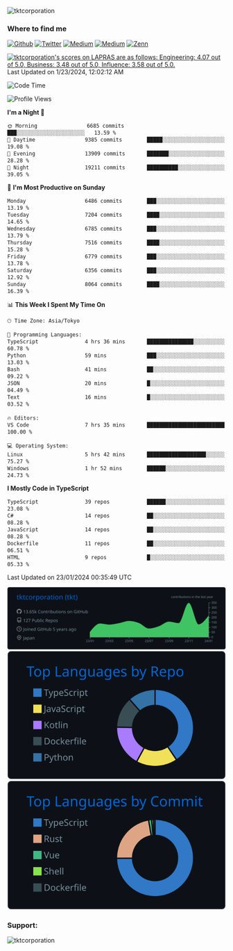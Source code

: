 <p align="left"> <img src="https://komarev.com/ghpvc/?username=tktcorporation&label=Profile%20views&color=0e75b6&style=flat" alt="tktcorporation" /> </p>

<h3>Where to find me</h3>
<p>
<a href="https://github.com/tktcorporation" target="_blank"><img alt="Github" src="https://img.shields.io/badge/GitHub-%2312100E.svg?&style=for-the-badge&logo=Github&logoColor=white" /></a>
<a href="https://twitter.com/tktcorporation" target="_blank"><img alt="Twitter" src="https://img.shields.io/badge/twitter-%231DA1F2.svg?&style=for-the-badge&logo=twitter&logoColor=white" /></a>
<a href="https://www.linkedin.com/in/tktcorporation" target="_blank"><img alt="Medium" src="https://img.shields.io/badge/linkdin-0a66c2.svg?&style=for-the-badge&logo=linkedin&logoColor=white" /></a>
<a href="https://qiita.com/tktcorporation" target="_blank"><img alt="Medium" src="https://img.shields.io/badge/qiita-55C500.svg?&style=for-the-badge&logo=qiita&logoColor=white" /></a>
<a href="https://zenn.dev/tktcorporation" target="_blank"><img alt="Zenn" src="https://img.shields.io/badge/Zenn-3EA8FF.svg?&style=for-the-badge&logo=Zenn&logoColor=white" /></a>
</p>

<!--START_SECTION:lapras-card-->
<p ><a href="https://lapras.com/public/tktcorporation" target="_blank" rel="noopener noreferrer"><img alt="tktcorporation's scores on LAPRAS are as follows: Engineering: 4.07 out of 5.0, Business: 3.48 out of 5.0, Influence: 3.58 out of 5.0." src="https://lapras-card-generator.vercel.app/api/svg?e=4.07&b=3.48&i=3.58&b1=%23232323&b2=%236d6d6d&i1=%23212121&i2=%23818181&l=en" width="300" ></a>  
Last Updated on 1/23/2024, 12:02:12 AM</p>
<!--END_SECTION:lapras-card-->
  
<!--START_SECTION:waka-->
![Code Time](http://img.shields.io/badge/Code%20Time-1%2C376%20hrs%201%20min-blue)

![Profile Views](http://img.shields.io/badge/Profile%20Views-0-blue)

**I'm a Night 🦉** 

```text
🌞 Morning                6685 commits        ███░░░░░░░░░░░░░░░░░░░░░░   13.59 % 
🌆 Daytime                9385 commits        █████░░░░░░░░░░░░░░░░░░░░   19.08 % 
🌃 Evening                13909 commits       ███████░░░░░░░░░░░░░░░░░░   28.28 % 
🌙 Night                  19211 commits       ██████████░░░░░░░░░░░░░░░   39.05 % 
```
📅 **I'm Most Productive on Sunday** 

```text
Monday                   6486 commits        ███░░░░░░░░░░░░░░░░░░░░░░   13.19 % 
Tuesday                  7204 commits        ████░░░░░░░░░░░░░░░░░░░░░   14.65 % 
Wednesday                6785 commits        ███░░░░░░░░░░░░░░░░░░░░░░   13.79 % 
Thursday                 7516 commits        ████░░░░░░░░░░░░░░░░░░░░░   15.28 % 
Friday                   6779 commits        ███░░░░░░░░░░░░░░░░░░░░░░   13.78 % 
Saturday                 6356 commits        ███░░░░░░░░░░░░░░░░░░░░░░   12.92 % 
Sunday                   8064 commits        ████░░░░░░░░░░░░░░░░░░░░░   16.39 % 
```


📊 **This Week I Spent My Time On** 

```text
🕑︎ Time Zone: Asia/Tokyo

💬 Programming Languages: 
TypeScript               4 hrs 36 mins       ███████████████░░░░░░░░░░   60.78 % 
Python                   59 mins             ███░░░░░░░░░░░░░░░░░░░░░░   13.03 % 
Bash                     41 mins             ██░░░░░░░░░░░░░░░░░░░░░░░   09.22 % 
JSON                     20 mins             █░░░░░░░░░░░░░░░░░░░░░░░░   04.49 % 
Text                     16 mins             █░░░░░░░░░░░░░░░░░░░░░░░░   03.52 % 

🔥 Editors: 
VS Code                  7 hrs 35 mins       █████████████████████████   100.00 % 

💻 Operating System: 
Linux                    5 hrs 42 mins       ███████████████████░░░░░░   75.27 % 
Windows                  1 hr 52 mins        ██████░░░░░░░░░░░░░░░░░░░   24.73 % 
```

**I Mostly Code in TypeScript** 

```text
TypeScript               39 repos            ██████░░░░░░░░░░░░░░░░░░░   23.08 % 
C#                       14 repos            ██░░░░░░░░░░░░░░░░░░░░░░░   08.28 % 
JavaScript               14 repos            ██░░░░░░░░░░░░░░░░░░░░░░░   08.28 % 
Dockerfile               11 repos            ██░░░░░░░░░░░░░░░░░░░░░░░   06.51 % 
HTML                     9 repos             █░░░░░░░░░░░░░░░░░░░░░░░░   05.33 % 
```




 Last Updated on 23/01/2024 00:35:49 UTC
<!--END_SECTION:waka-->

[![](https://raw.githubusercontent.com/tktcorporation/tktcorporation/master/profile-summary-card-output/github_dark/0-profile-details.svg)](https://github.com/vn7n24fzkq/github-profile-summary-cards)
[![](https://raw.githubusercontent.com/tktcorporation/tktcorporation/master/profile-summary-card-output/github_dark/1-repos-per-language.svg)](https://github.com/vn7n24fzkq/github-profile-summary-cards) [![](https://raw.githubusercontent.com/tktcorporation/tktcorporation/master/profile-summary-card-output/github_dark/2-most-commit-language.svg)](https://github.com/vn7n24fzkq/github-profile-summary-cards)

<h3 align="left">Support:</h3>
<p><a href="https://www.buymeacoffee.com/tktcorporation"> <img align="left" src="https://cdn.buymeacoffee.com/buttons/v2/default-yellow.png" height="50" width="210" alt="tktcorporation" /></a></p><br><br>
